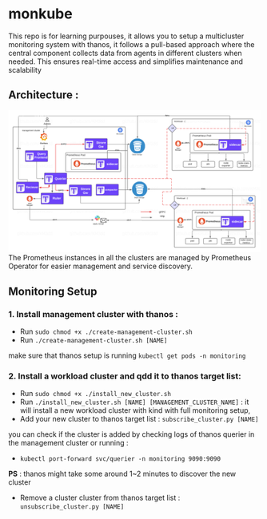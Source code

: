 # monkube
This repo is for learning purpouses, it allows you to setup a multicluster monitoring system with thanos, it follows a pull-based approach where the central component collects data from agents in different clusters when needed. This ensures real-time access and simplifies maintenance and scalability

## Architecture : 

![Thanos-prometheus architecture](Architecture_detailed(1).png)
The Prometheus instances in all the clusters are managed by Prometheus Operator for easier management and service discovery.
## Monitoring Setup

### 1. Install management cluster with thanos :

- Run `sudo chmod +x ./create-management-cluster.sh`
- Run `./create-management-cluster.sh [NAME]`

make sure that thanos setup is running
`kubectl get pods -n monitoring`

### 2. Install a workload cluster  and qdd it to thanos target list:

- Run `sudo chmod +x ./install_new_cluster.sh`
- Run `./install_new_cluster.sh [NAME] [MANAGEMENT_CLUSTER_NAME]` : it will install a new workload cluster with kind with full monitoring setup, 
- Add your new cluster to thanos target list : `subscribe_cluster.py [NAME]`

you can check if the cluster is added by checking logs of thanos querier in the management cluster or running :

- `kubectl port-forward svc/querier -n monitoring 9090:9090`

**PS** : thanos might take some around 1~2 minutes to discover the new cluster

- Remove a cluster cluster from thanos target list : `unsubscribe_cluster.py [NAME]`